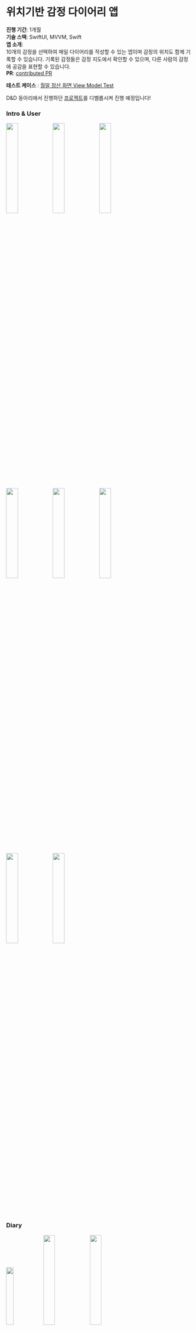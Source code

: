 # 위치기반 감정 다이어리 앱

**진행 기간**: 1개월  
**기술 스택**: SwiftUI, MVVM, Swift  
**앱 소개**:   
10개의 감정을 선택하여 매일 다이어리를 작성할 수 있는 앱이며 감정의 위치도 함께 기록할 수 있습니다. 기록된 감정들은 감정 지도에서 확인할 수 있으며, 다른 사람의 감정에 공감을 표현할 수 있습니다.  
**PR**:
[contributed PR](https://github.com/dnd-side-project/dnd-mentee-4th-8-mewe/pulls?q=is%3Apr+is%3Aclosed+author%3Adev-Lena)  

**테스트 케이스** :
[월말 정산 화면 View Model Test](https://github.com/dnd-side-project/dnd-mentee-4th-8-mewe/blob/develop/client/MEWE/MEWETests/MonthlyChartViewModelTests.swift)


D&D 동아리에서 진행하던 [프로젝트](https://github.com/dnd-side-project/dnd-mentee-4th-8-mewe/tree/develop/client)를 디벨롭시켜 진행 예정입니다!


### Intro & User
<img src = "https://user-images.githubusercontent.com/52783516/111065750-acc3ba00-84fe-11eb-806b-082f57c5b1c7.png" width = "25%"><img src = "https://user-images.githubusercontent.com/52783516/111065752-b3523180-84fe-11eb-8dce-38d06845b936.png" width = "25%"><img src = "https://user-images.githubusercontent.com/52783516/111065756-b816e580-84fe-11eb-88ab-2b859483ed38.png" width = "25%">

<img src = "https://user-images.githubusercontent.com/52783516/111065781-d846a480-84fe-11eb-8329-544d2183f651.png" width = "25%"><img src = "https://user-images.githubusercontent.com/52783516/111065785-da106800-84fe-11eb-946f-ab8dfa2c6d7d.png" width = "25%"><img src = "https://user-images.githubusercontent.com/52783516/111065787-ded51c00-84fe-11eb-95d2-5c16a66fac1c.png" width = "25%">

<img src = "https://user-images.githubusercontent.com/52783516/111065790-e09edf80-84fe-11eb-9d1d-4ec05e71a30c.png" width = "25%"><img src = "https://user-images.githubusercontent.com/52783516/111065793-e3013980-84fe-11eb-9ec3-4dd00c20aa0e.png" width = "25%">
### Diary
<img src = "https://user-images.githubusercontent.com/52783516/111065736-91f14580-84fe-11eb-898f-94388dc64466.gif" width = "20%"><img src = "https://user-images.githubusercontent.com/52783516/111065765-c533d480-84fe-11eb-9201-89df80d22f16.png" width = "25%"><img src = "https://user-images.githubusercontent.com/52783516/111065768-cbc24c00-84fe-11eb-8049-167e2c651199.png" width = "25%">

<img src = "https://user-images.githubusercontent.com/52783516/111065766-c82ec500-84fe-11eb-9908-74a2b050de60.png" width = "25%"><img src = "https://user-images.githubusercontent.com/52783516/111065769-ce24a600-84fe-11eb-9c96-66f10ab0eda3.png" width = "25%"><img src = "https://user-images.githubusercontent.com/52783516/111065773-d0870000-84fe-11eb-9cad-7c77aee2bbc7.png" width = "25%">

### Map

<img src = "https://user-images.githubusercontent.com/52783516/111065811-fca28100-84fe-11eb-8096-69dc4a538c57.png" width = "25%"><img src = "https://user-images.githubusercontent.com/52783516/111065779-d41a8700-84fe-11eb-877c-6522f928c8c7.png" width = "25%">

### 향후 진행 계획
Combine을 사용하여 Server 연결할 예정입니다.
